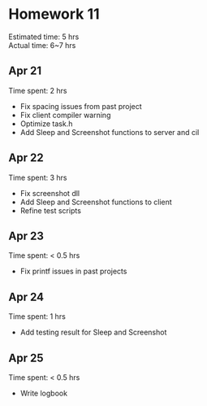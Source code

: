 # Homework 11

Estimated time: 5 hrs  
Actual time: 6~7 hrs 

## Apr 21

Time spent: 2 hrs
- Fix spacing issues from past project
- Fix client compiler warning
- Optimize task.h
- Add Sleep and Screenshot functions to server and cil

## Apr 22

Time spent: 3 hrs
- Fix screenshot dll
- Add Sleep and Screenshot functions to client
- Refine test scripts

## Apr 23
Time spent: < 0.5 hrs
- Fix printf issues in past projects

## Apr 24
Time spent: 1 hrs
- Add testing result for Sleep and Screenshot

## Apr 25 
Time spent: < 0.5 hrs
- Write logbook
